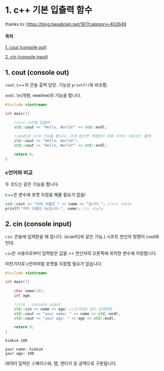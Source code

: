 # 1. c++ 기본 입출력 함수

thanks to: https://blog.hexabrain.net/161?category=402649

#### 목차

[1. cout (console out)](#1-cout-console-out)

[2. cin (console input)](#2-cin-(console-input))



## 1. cout (console out)

`cout`: c++의 콘솔 출력 담당. 기능상 `printf()`와 비슷함.

`endl`: \n(개행, newline)의 기능을 합니다.

```c++
#include <iostream>

int main(){

    //c++ 스타일 입출력
    std::cout << "Hello, World!" << std::endl;
    
    //endl은 \n의 기능을 합니다. 이게 없으면 개행없이 바로 이어서 다음코드 출력.
    std::cout << "Hello, World!";
    std::cout << "Hello, World!" << std::endl;

    return 0;
}
```



### c언어와 비교

두 코드는 같은 기능을 합니다.

c++은 변수에 포맷 지정을 해줄 필요가 없음!

```c++
std::cout << "저의 이름은 " << name << "입니다."; //c++ style
printf("저의 이름은 %s입니다.", name); //c style
```



## 2. cin (console input)

`cin`: 콘솔에 입력받을 때 씁니다. (scanf()와 같은 기능.) 시프트 연산자 방향이 cout와 반대.

`cin`은 사용자로부터 입력받은 값을 >> 연산자의 오른쪽에 위치한 변수에 저장합니다.

마찬가지로 c언어처럼 포맷을 지정할 필요가 없습니다.

``` c++
#include <iostream>

int main(){
    
    char name[10];
    int age;

    //cin - console input
    std::cin >> name >> age; //순서대로 변수 입력받음
    std::cout << "your name: " << name << std::endl;
    std::cout << "your age: " << age << std::endl;

    return 0;
}
```

```
kimkim 100

your name: kimkim
your age: 100
```

데이터 입력은 스페이스바, 탭, 엔터키 등 공백으로 구분됩니다.